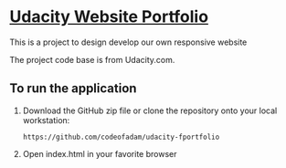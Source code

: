 # [Udacity Website Portfolio](https://udacity.com)

This is a project to design develop our own responsive website

The project code base is from Udacity.com.

## To run the application    

1. Download the GitHub zip file or clone the repository onto your local workstation:

    ```
    https://github.com/codeofadam/udacity-fportfolio
    ```

2. Open index.html in your favorite browser



